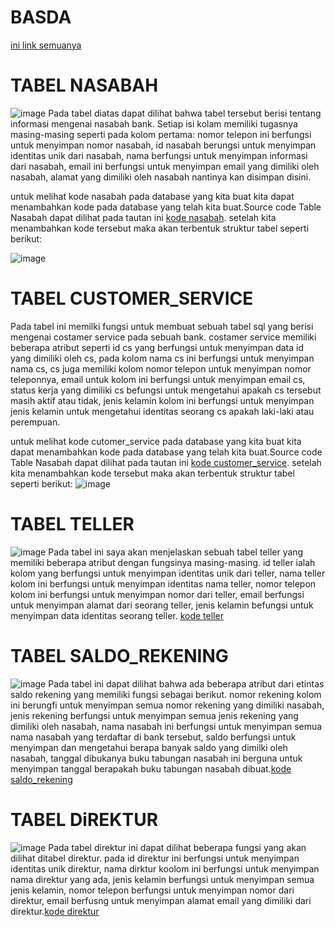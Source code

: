 # BASDA

[ini link semuanya](nasabah_bank.sql)
# TABEL NASABAH 
![image](https://github.com/Mezi24/BASDA/assets/131523143/07eb5f5d-c328-4775-a4cf-067b6ca9c6fc)
Pada tabel diatas dapat dilihat bahwa tabel tersebut berisi tentang informasi mengenai nasabah bank. Setiap isi
kolam memiliki tugasnya masing-masing seperti pada kolom pertama: nomor telepon ini berfungsi untuk menyimpan nomor
nasabah, id nasabah berungsi untuk menyimpan identitas unik dari nasabah, nama berfungsi untuk menyimpan informasi dari nasabah,
email ini berfungsi untuk menyimpan email yang dimiliki oleh nasabah, alamat yang dimiliki oleh nasabah nantinya kan disimpan disini.

untuk melihat kode nasabah pada database yang kita buat kita dapat menambahkan kode pada database yang telah kita buat.Source code Table Nasabah dapat dilihat pada tautan ini [kode nasabah](nasabah.sql). setelah kita menambahkan kode tersebut maka akan terbentuk struktur tabel seperti berikut:

![image](https://github.com/Mezi24/BASDA/assets/131523143/d43f2a3c-25e2-4a27-ac53-fac171753b82)

# TABEL CUSTOMER_SERVICE

Pada tabel ini memilki fungsi untuk membuat sebuah tabel sql yang berisi mengenai costamer service pada sebuah bank. 
costamer service memiliki beberapa atribut seperti id cs yang berfungsi untuk menyimpan data id yang dimiliki oleh cs, pada kolom nama cs ini berfungsi untuk menyimpan nama cs, cs juga memiliki kolom nomor telepon untuk menyimpan nomor teleponnya, email untuk kolom ini berfungsi untuk menyimpan email cs, status kerja yang dimiliki cs befungsi untuk mengetahui apakah cs tersebut masih aktif atau tidak, jenis kelamin kolom ini berfungsi untuk menyimpan jenis kelamin untuk mengetahui identitas seorang cs apakah laki-laki atau perempuan.

untuk melihat kode cutomer_service pada database yang kita buat kita dapat menambahkan kode pada database yang telah kita buat.Source code Table Nasabah dapat dilihat pada tautan ini [kode customer_service](customer_service.sql). setelah kita menambahkan kode tersebut maka akan terbentuk struktur tabel seperti berikut:
![image](https://github.com/Mezi24/BASDA/assets/131523143/fc7d1534-cdb7-43c1-b508-cc89d6ec6a91)

# TABEL TELLER
![image](https://github.com/Mezi24/BASDA/assets/131523143/7fc6e49f-a9e0-4826-abf8-2e28570f28bb)
Pada tabel ini saya akan menjelaskan sebuah tabel teller yang memiliki beberapa atribut dengan fungsinya masing-masing. 
id teller ialah kolom yang berfungsi untuk menyimpan identitas unik dari teller, nama teller kolom ini berfungsi untuk menyimpan identitas nama teller, 
nomor telepon kolom ini berfungsi untuk menyimpan nomor dari teller, email berfungsi untuk menyimpan alamat dari seorang teller, jenis kelamin befungsi untuk menyimpan data identitas seorang teller.
[kode teller](teller.sql)

# TABEL SALDO_REKENING
![image](https://github.com/Mezi24/BASDA/assets/131523143/135f15e6-fcb5-4a57-a57f-8752afbca5c6)
Pada tabel ini dapat dilihat bahwa ada beberapa atribut dari etintas saldo rekening yang memiliki fungsi sebagai berikut.
nomor rekening kolom ini berungfi untuk menyimpan semua nomor rekening yang dimiliki nasabah, jenis rekening berfungsi untuk menyimpan semua jenis rekening yang dimiliki oleh nasabah, nama nasabah ini berfungsi untuk menyimpan semua nama nasabah yang terdaftar di bank tersebut, saldo berfungsi untuk menyimpan dan mengetahui berapa banyak saldo yang dimilki oleh nasabah, tanggal dibukanya buku tabungan nasabah ini berguna untuk menyimpan tanggal berapakah buku tabungan nasabah dibuat.[kode saldo_rekening](saldo_rekening.sql)

# TABEL DiREKTUR
![image](https://github.com/Mezi24/BASDA/assets/131523143/5fe5429d-c6f5-4551-b46a-ff071cf99dc2)
Pada tabel direktur ini dapat dilihat beberapa fungsi yang akan dilihat ditabel direktur. pada id direktur ini berfungsi untuk menyimpan identitas unik direktur, nama dirktur koolom ini berfungsi untuk menyimpan nama direktur yang ada, jenis kelamin berfungsi untuk menyimpan semua jenis kelamin, nomor telepon berfungsi untuk menyimpan nomor dari direktur, email berfusng untuk menyimpan alamat email yang dimiliki dari direktur.[kode direktur](direktur.sql)

